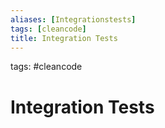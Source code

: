 ```yaml
---
aliases: [Integrationstests]
tags: [cleancode]
title: Integration Tests
---
```

tags: #cleancode 

# Integration Tests
